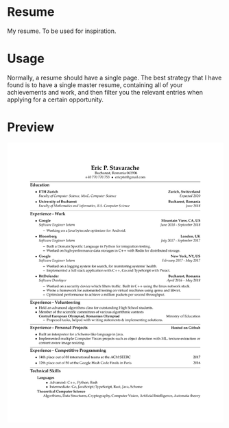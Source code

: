 # Resume
My resume.
To be used for inspiration.

# Usage

Normally, a resume should have a single page.
The best strategy that I have found is to have a single master resume,
containing all of your achievements and work, and then filter you the relevant
entries when applying for a certain opportunity.

# Preview

![Page 0](resume.png)

